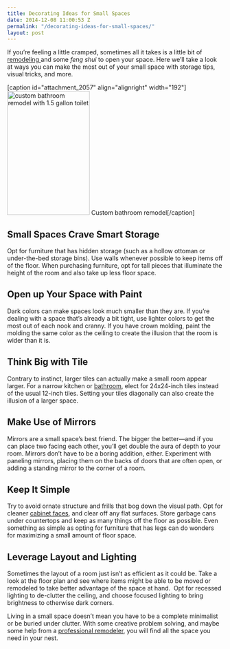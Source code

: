 ```yaml
---
title: Decorating Ideas for Small Spaces
date: 2014-12-08 11:00:53 Z
permalink: "/decorating-ideas-for-small-spaces/"
layout: post
---
```


If you’re feeling a little cramped, sometimes all it takes is a little bit of <a href="http://www.murraylampert.com/remodel/" target="_blank">remodeling </a>and some <em>feng shui</em> to open your space. Here we’ll take a look at ways you can make the most out of your small space with storage tips, visual tricks, and more.

[caption id="attachment_2057" align="alignright" width="192"]<a href="http://murraylampert.com/wp-content/uploads/CoteGuestBath1_M-533x800.jpg"><img class="wp-image-2057" src="http://murraylampert.com/wp-content/uploads/CoteGuestBath1_M-533x800.jpg" alt="custom bathroom remodel with 1.5 gallon toilet" width="192" height="288" /></a> Custom bathroom remodel[/caption]
<h2>Small Spaces Crave Smart Storage</h2>
Opt for furniture that has hidden storage (such as a hollow ottoman or under-the-bed storage bins). Use walls whenever possible to keep items off of the floor. When purchasing furniture, opt for tall pieces that illuminate the height of the room and also take up less floor space.
<h2>Open up Your Space with Paint</h2>
Dark colors can make spaces look much smaller than they are. If you’re dealing with a space that’s already a bit tight, use lighter colors to get the most out of each nook and cranny. If you have crown molding, paint the molding the same color as the ceiling to create the illusion that the room is wider than it is.
<h2></h2>
<h2>Think Big with Tile</h2>
Contrary to instinct, larger tiles can actually make a small room appear larger. For a narrow kitchen or <a href="http://www.murraylampert.com/san-diego-bathroom-remodeling-services/" target="_blank">bathroom</a>, elect for 24x24-inch tiles instead of the usual 12-inch tiles. Setting your tiles diagonally can also create the illusion of a larger space.
<h2>Make Use of Mirrors</h2>
Mirrors are a small space’s best friend. The bigger the better—and if you can place two facing each other, you’ll get double the aura of depth to your room. Mirrors don’t have to be a boring addition, either. Experiment with paneling mirrors, placing them on the backs of doors that are often open, or adding a standing mirror to the corner of a room.
<h2>Keep It Simple</h2>
Try to avoid ornate structure and frills that bog down the visual path. Opt for cleaner <a href="http://www.murraylampert.com/san-diego-custom-cabinet-construction-services/" target="_blank">cabinet faces</a>, and clear off any flat surfaces. Store garbage cans under countertops and keep as many things off the floor as possible. Even something as simple as opting for furniture that has legs can do wonders for maximizing a small amount of floor space. <strong> </strong>
<h2>Leverage Layout and Lighting</h2>
Sometimes the layout of a room just isn’t as efficient as it could be. Take a look at the floor plan and see where items might be able to be moved or remodeled to take better advantage of the space at hand.  Opt for recessed lighting to de-clutter the ceiling, and choose focused lighting to bring brightness to otherwise dark corners.

Living in a small space doesn’t mean you have to be a complete minimalist or be buried under clutter. With some creative problem solving, and maybe some help from a <a href="http://www.murraylampert.com" target="_blank">professional remodeler</a>, you will find all the space you need in your nest.
